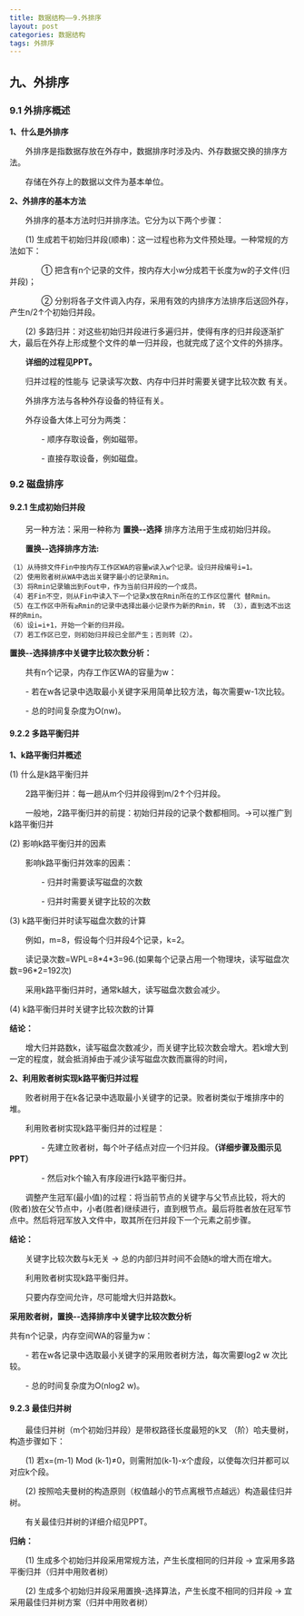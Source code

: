 ```yaml
---
title: 数据结构——9.外排序
layout: post
categories: 数据结构
tags: 外排序
---
```

## 九、外排序

### 9.1 外排序概述

**1、什么是外排序**

​&emsp;&emsp;外排序是指数据存放在外存中，数据排序时涉及内、外存数据交换的排序方法。

​&emsp;&emsp;存储在外存上的数据以文件为基本单位。

**2、外排序的基本方法**

​&emsp;&emsp;外排序的基本方法时归并排序法。它分为以下两个步骤：

​&emsp;&emsp;(1) 生成若干初始归并段(顺串)：这一过程也称为文件预处理。一种常规的方法如下：

​&emsp;&emsp;&emsp;&emsp;① 把含有n个记录的文件，按内存大小w分成若干长度为w的子文件(归并段)；

​&emsp;&emsp;&emsp;&emsp;② 分别将各子文件调入内存，采用有效的内排序方法排序后送回外存，产生n/2↑个初始归并段。

​&emsp;&emsp;(2) 多路归并：对这些初始归并段进行多遍归并，使得有序的归并段逐渐扩大，最后在外存上形成整个文件的单一归并段，也就完成了这个文件的外排序。

​&emsp;&emsp;**详细的过程见PPT。**

​&emsp;&emsp;归并过程的性能与 记录读写次数、内存中归并时需要关键字比较次数 有关。

​&emsp;&emsp;外排序方法与各种外存设备的特征有关。

​&emsp;&emsp;外存设备大体上可分为两类：

​&emsp;&emsp;&emsp;&emsp;- 顺序存取设备，例如磁带。

​&emsp;&emsp;&emsp;&emsp;- 直接存取设备，例如磁盘。

### 9.2 磁盘排序

#### 9.2.1 生成初始归并段

​&emsp;&emsp;另一种方法：采用一种称为 **置换--选择** 排序方法用于生成初始归并段。

​&emsp;&emsp;**置换--选择排序方法:**

```
（1）从待排文件Fin中按内存工作区WA的容量w读入w个记录。设归并段编号i=1。
（2）使用败者树从WA中选出关键字最小的记录Rmin。
（3）将Rmin记录输出到Fout中，作为当前归并段的一个成员。
（4）若Fin不空，则从Fin中读入下一个记录x放在Rmin所在的工作区位置代 替Rmin。
（5）在工作区中所有≥Rmin的记录中选择出最小记录作为新的Rmin，转 （3），直到选不出这样的Rmin。
（6）设i=i+1，开始一个新的归并段。
（7）若工作区已空，则初始归并段已全部产生；否则转（2）。
```

**置换--选择排序中关键字比较次数分析：**

​&emsp;&emsp;共有n个记录，内存工作区WA的容量为w：

​&emsp;&emsp;- 若在w各记录中选取最小关键字采用简单比较方法，每次需要w-1次比较。

​&emsp;&emsp;- 总的时间复杂度为O(nw)。

#### 9.2.2 多路平衡归并

**1、k路平衡归并概述**

(1) 什么是k路平衡归并

​&emsp;&emsp;2路平衡归并：每一趟从m个归并段得到m/2↑个归并段。

​&emsp;&emsp;一般地，2路平衡归并的前提：初始归并段的记录个数都相同。→可以推广到k路平衡归并

(2) 影响k路平衡归并的因素

​&emsp;&emsp;影响k路平衡归并效率的因素：

​&emsp;&emsp;&emsp;&emsp;- 归并时需要读写磁盘的次数

​&emsp;&emsp;&emsp;&emsp;- 归并时需要关键字比较的次数

(3) k路平衡归并时读写磁盘次数的计算

​&emsp;&emsp;例如，m=8，假设每个归并段4个记录，k=2。

​&emsp;&emsp;读记录次数=WPL=8\*4\*3=96.(如果每个记录占用一个物理块，读写磁盘次数=96\*2=192次)

​&emsp;&emsp;采用k路平衡归并时，通常k越大，读写磁盘次数会减少。

(4) k路平衡归并时关键字比较次数的计算



**结论：**

​&emsp;&emsp;增大归并路数k，读写磁盘次数减少，而关键字比较次数会增大。若k增大到一定的程度，就会抵消掉由于减少读写磁盘次数而赢得的时间，

**2、利用败者树实现k路平衡归并过程**

​&emsp;&emsp;败者树用于在k各记录中选取最小关键字的记录。败者树类似于堆排序中的堆。

​&emsp;&emsp;利用败者树实现k路平衡归并的过程是：

​&emsp;&emsp;&emsp;&emsp;- 先建立败者树，每个叶子结点对应一个归并段。**（详细步骤及图示见PPT）**

​&emsp;&emsp;&emsp;&emsp;- 然后对k个输入有序段进行k路平衡归并。

​&emsp;&emsp;调整产生冠军(最小值)的过程：将当前节点的关键字与父节点比较，将大的(败者)放在父节点中，小者(胜者)继续进行，直到根节点。最后将胜者放在冠军节点中。然后将冠军放入文件中，取其所在归并段下一个元素之前步骤。

**结论：**

​&emsp;&emsp;关键字比较次数与k无关 → 总的内部归并时间不会随k的增大而在增大。

​&emsp;&emsp;利用败者树实现k路平衡归并。

​&emsp;&emsp;只要内存空间允许，尽可能增大归并路数k。

**采用败者树，置换--选择排序中关键字比较次数分析**

共有n个记录，内存空间WA的容量为w：

​&emsp;&emsp;- 若在w各记录中选取最小关键字的采用败者树方法，每次需要log2 w 次比较。

​&emsp;&emsp;- 总的时间复杂度为O(nlog2 w)。

#### 9.2.3 最佳归并树

​&emsp;&emsp;最佳归并树（m个初始归并段）是带权路径长度最短的k叉 （阶）哈夫曼树，构造步骤如下：

​&emsp;&emsp;(1) 若x=(m-1) Mod (k-1)≠0，则需附加(k-1)-x个虚段，以使每次归并都可以对应k个段。

​&emsp;&emsp;(2) 按照哈夫曼树的构造原则（权值越小的节点离根节点越远）构造最佳归并树。

​&emsp;&emsp;有关最佳归并树的详细介绍见PPT。

**归纳：**

​&emsp;&emsp;(1) 生成多个初始归并段采用常规方法，产生长度相同的归并段 → 宜采用多路平衡归并（归并中用败者树）

​&emsp;&emsp;(2) 生成多个初始归并段采用置换-选择算法，产生长度不相同的归并段 → 宜采用最佳归并树方案（归并中用败者树）